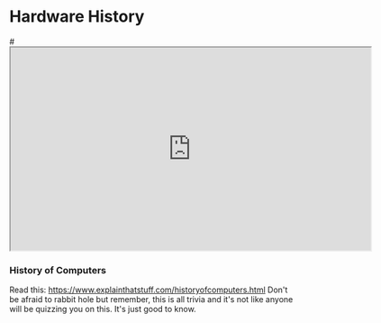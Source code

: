# Hardware History

#<iframe allowfullscreen height="360" src="https://www.youtube.com/embed/nqUkhmdDcF0?wmode=opaque" width="640"></iframe> 

### History of Computers

Read this:
<a href="https://www.explainthatstuff.com/historyofcomputers.html"
rel="noopener"
target="_blank">https://www.explainthatstuff.com/historyofcomputers.html</a>
Don't be afraid to rabbit hole but remember, this is all trivia and it's
not like anyone will be quizzing you on this. It's just good to know.
